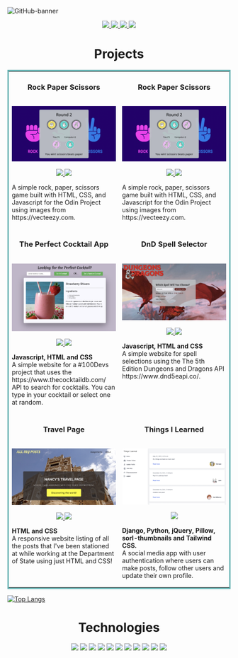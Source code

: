 ![GitHub-banner](https://user-images.githubusercontent.com/19597150/170040589-92e5d106-719b-4455-b7b2-4bf69279f52e.jpeg)

<p align="center">
    <a href="https://nancychaudhry.com" target="_blank">
        <img src="https://img.shields.io/static/v1?label=|&message=WEBSITE&color=23555f&style=plastic&logo=react&logo-color=white"/>
    </a>
    <a href="https://www.linkedin.com/in/nancy-chaudhry14/" target="_blank">
        <img src="https://img.shields.io/static/v1?label=|&message=LINKED-IN&color=cdf998&style=plastic&logo=linkedin&logo-color=white"/>
    </a>
    <a href="https://twitter.com/Ch14Nancy" target="_blank">
        <img src="https://img.shields.io/static/v1?label=|&message=TWITTER&color=23555f&style=plastic&logo=twitter&logo-color=white"/>
    </a>
    <a href="https://angel.co/u/nancy-chaudhry" target="_blank">
      <img src="https://img.shields.io/static/v1?label=|&message=ANGEL-LIST&color=cdf998&style=plastic&logo=angellist&logo-color=white"/>
    </a>
</p>


<h1 align="center">Projects</h1>

<table bordercolor="#66b2b2">
  <tr>
    <td width="50%" valign="top">
      <h3 align="center">Rock Paper Scissors</h3>
        <br />
        <a href="https://github.com/chaudhryna/odin-rock-paper-scissors/" target="_blank">
            <img width="100%" alt="rock-paper-scissors" src="/images/rock-paper-scissors.png">
        </a>
        <br />
        <p align="center">
           <a href="https://github.com/chaudhryna/travel-page" target="_blank">
               <img src="https://img.shields.io/static/v1?label=|&message=REPO&color=23555f&style=plastic&logo=github&logo-color=white"/>
           </a>  
           <a href="https://chaudhryna.github.io/odin-rock-paper-scissors/" target="_blank">
                <img src="https://img.shields.io/static/v1?label=|&message=WEBSITE&color=cdf998&style=plastic&logo=wordpress&logo-color=white"/>
          </a>
        </p>
        <p>A simple rock, paper, scissors game built with HTML, CSS, and Javascript for the Odin Project using images from https://vecteezy.com.</p>
    </td>
    <td width="50%" valign="top">
    <h3 align="center">Rock Paper Scissors</h3>
        <br />
        <a href="https://github.com/chaudhryna/odin-rock-paper-scissors/" target="_blank">
            <img width="100%" alt="rock-paper-scissors" src="/images/rock-paper-scissors.png">
        </a>
        <br />
        <p align="center">
           <a href="https://github.com/chaudhryna/travel-page" target="_blank">
               <img src="https://img.shields.io/static/v1?label=|&message=REPO&color=23555f&style=plastic&logo=github&logo-color=white"/>
           </a>  
           <a href="https://chaudhryna.github.io/odin-rock-paper-scissors/" target="_blank">
                <img src="https://img.shields.io/static/v1?label=|&message=WEBSITE&color=cdf998&style=plastic&logo=wordpress&logo-color=white"/>
          </a>
        </p>
        <p>A simple rock, paper, scissors game built with HTML, CSS, and Javascript for the Odin Project using images from https://vecteezy.com.</p>
    </td>
  </tr>
  <tr>
    <td width="50%" valign="top">
      <h3 align="center">The Perfect Cocktail App</h3>
      <br />
        <a target="_blank" href="https://pick-a-cocktail.netlify.app/">
          <img width="100%" alt="perfect-cocktail" src="/images/perfect-cocktail.png">
        </a>
      <br />
        <p align="center">
          <a href="https://github.com/chaudhryna/cocktail-api" target="_blank">
            <img src="https://img.shields.io/static/v1?label=|&message=REPO&color=23555f&style=plastic&logo=github&logo-color=white"/>
          </a>
          <a href="https://pick-a-cocktail.netlify.app/" target="_blank">
            <img src="https://img.shields.io/static/v1?label=|&message=WEBSITE&color=cdf998&style=plastic&logo=wordpress&logo-color=white"/>
          </a>
        </p>
        <p><strong>Javascript, HTML and CSS</strong><br /> A simple website for a #100Devs project that uses the https://www.thecocktaildb.com/ API to search for cocktails. You can type in your cocktail or select one at random.</p>
      </td> 
      <td width="50%" valign="top">
      <h3 align="center">DnD Spell Selector</h3>
        <br />
      <a href="https://dnd-spell-selector.netlify.app/" target="_blank">
          <img width="100%" alt="DnD-Spell-Selector" src="/images/DnD-Spell-Selector.png">
        </a>
        <br />
        <p align="center">
          <a href="https://github.com/chaudhryna/DnD-API-Spell-Selector" target="_blank">
            <img src="https://img.shields.io/static/v1?label=|&message=REPO&color=23555f&style=plastic&logo=github&logo-color=white"/>
          </a>
          <a href="https://dnd-spell-selector.netlify.app/" target="_blank">
            <img src="https://img.shields.io/static/v1?label=|&message=WEBSITE&color=cdf998&style=plastic&logo=wordpress&logo-color=white"/>
          </a>
      </p>
      <p><strong>Javascript, HTML and CSS</strong> <br />A simple website for spell selections using the The 5th Edition Dungeons and Dragons API https://www.dnd5eapi.co/.</p>
    </td>
  </tr>
  <tr>
    <td width="50%" valign="top">
      <h3 align="center">Travel Page</h3>
        <br />
        <a href="https://chaudhryna.github.io/travel-page/" target="_blank">
            <img width="100%" alt="travel-page" src="/images/travel-page.png">
        </a>
        <br />
        <p align="center">
           <a href="https://github.com/chaudhryna/travel-page" target="_blank">
               <img src="https://img.shields.io/static/v1?label=|&message=REPO&color=23555f&style=plastic&logo=github&logo-color=white"/>
           </a>  
           <a href="https://chaudhryna.github.io/travel-page/" target="_blank">
                <img src="https://img.shields.io/static/v1?label=|&message=WEBSITE&color=cdf998&style=plastic&logo=wordpress&logo-color=white"/>
          </a>
        </p>
        <p><strong>HTML and CSS</strong><br /> A responsive website listing of all the posts that I've been stationed at while working at the Department of State using just HTML and CSS!</p>
    </td>
    <td width="50%" valign="top">
    <h3 align="center">Things I Learned</h3>
          <br />
          <a target="_blank" href="https://github.com/chaudhryna/Django201">
            <img width="100%" alt="things-I-learned" src="/images/things-I-learned.png">
          </a>
          <br />
          <p align="center">
              <a href="https://github.com/chaudhryna/Django201" target="_blank">
                  <img src="https://img.shields.io/static/v1?label=|&message=REPO&color=23555f&style=plastic&logo=github&logo-color=white"/>
              </a>
          </p>
        <p><strong>Django, Python, jQuery, Pillow, sorl-thumbnails and Tailwind CSS.</strong><br /> A social media app with user authentication where users can make posts, follow other users and update their own profile.</p>
    </td>
    </tr>
</table>

[![Top Langs](https://github-readme-stats.vercel.app/api/top-langs/?username=chaudhryna&layout=compact)](https://github.com/chaudhryna/github-readme-stats)

<h1 align="center">Technologies</h1>

<p align="center">
    <img src="https://img.shields.io/static/v1?label=|&message=HTML5&color=23555f&style=plastic&logo=html5"/>
    <img src="https://img.shields.io/static/v1?label=|&message=CSS3&color=285f65&style=plastic&logo=css3"/>
    <img src="https://img.shields.io/static/v1?label=|&message=SASS&color=2b625f&style=plastic&logo=sass"/>
    <img src="https://img.shields.io/static/v1?label=|&message=BOOTSTRAP&color=316c5e&style=plastic&logo=bootstrap"/>
    <img src="https://img.shields.io/static/v1?label=|&message=JAVASCRIPT&color=3c7f5d&style=plastic&logo=javascript"/>
    <img src="https://img.shields.io/static/v1?label=|&message=REACT.JS&color=4a935c&style=plastic&logo=react"/>
<!--     <img src="https://img.shields.io/static/v1?label=|&message=TYPESCRIPT&color=4a935c&style=plastic&logo=typescript"/> -->
    <img src="https://img.shields.io/static/v1?label=|&message=PYTHON&color=52985b&style=plastic&logo=python"/>
    <img src="https://img.shields.io/static/v1?label=|&message=WORDPRESS&color=cdd148&style=plastic&logo=wordpress"/>
    <img src="https://img.shields.io/static/v1?label=|&message=MONGO-DB&color=cdd148&style=plastic&logo=mongodb"/>
    <img src="https://img.shields.io/static/v1?label=|&message=EXPRESS&color=bbb111&style=plastic&logo=express"/>
    <img src="https://img.shields.io/static/v1?label=|&message=GIT&color=cbb148&style=plastic&logo=git"/>
</p>
